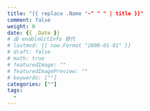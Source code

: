 ```yaml
---
title: "{{ replace .Name "-" " " | title }}"
comment: false
weight: 0
date: {{ .Date }}
# 由 enableGitInfo 替代
# lastmod: {{ now.Format "2000-01-01" }}
# draft: false
# math: true
# featuredImage: ""
# featuredImagePreview: ""
# keywords: [""]
categories: [""]
tags:
  - 
---
```

